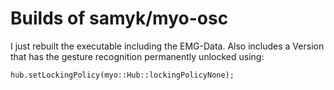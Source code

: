 # Builds of samyk/myo-osc

I just rebuilt the executable including the EMG-Data.
Also includes a Version that has the gesture recognition permanently unlocked using:

    hub.setLockingPolicy(myo::Hub::lockingPolicyNone);
